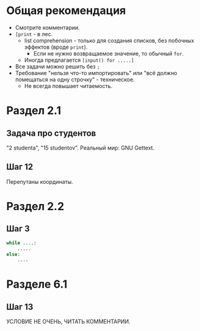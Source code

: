 # Общая рекомендация
* Смотрите комментарии.
* `[print` - в лес.
  * list comprehension - только для создания списков, без побочных эффектов (вроде `print`).
    * Если не нужно возвращаемое значение, то обычный `for`.
  * Иногда предлагается `[input() for .....]`
* Все задачи можно решить без `;`
* Требование "нельзя что-то импортировать" или "всё должно помещаться на одну строчку" - техническое.
  * Не всегда повышает читаемость.

# Раздел 2.1
## Задача про студентов
"2 studenta", "15 studentov".
Реальный мир: GNU Gettext.

## Шаг 12
Перепутаны координаты.

# Раздел 2.2
## Шаг 3
```python
while ....:
    .....
else:
    ....
```
# Разделе 6.1
## Шаг 13
УСЛОВИЕ НЕ ОЧЕНЬ, ЧИТАТЬ КОММЕНТАРИИ.
